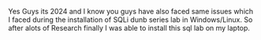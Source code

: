 Yes Guys its 2024 and I know you guys have also faced same issues which I faced during the installation of SQLi dunb series lab in Windows/Linux. So after alots of Research finally I was able to install this sql lab on my laptop. 
